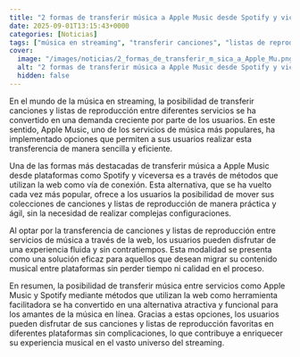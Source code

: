 ```yaml
---
title: "2 formas de transferir música a Apple Music desde Spotify y viceversa"
date: 2025-09-01T13:15:43+0000
categories: [Noticias]
tags: ["música en streaming", "transferir canciones", "listas de reproducción", "Apple Music", "servicios de música", "transferencia de música", "plataformas como Spotify."]
cover:
  image: "/images/noticias/2_formas_de_transferir_m_sica_a_Apple_Mu.png"
  alt: "2 formas de transferir música a Apple Music desde Spotify y viceversa"
  hidden: false
---
```


En el mundo de la música en streaming, la posibilidad de transferir canciones y listas de reproducción entre diferentes servicios se ha convertido en una demanda creciente por parte de los usuarios. En este sentido, Apple Music, uno de los servicios de música más populares, ha implementado opciones que permiten a sus usuarios realizar esta transferencia de manera sencilla y eficiente.

Una de las formas más destacadas de transferir música a Apple Music desde plataformas como Spotify y viceversa es a través de métodos que utilizan la web como vía de conexión. Esta alternativa, que se ha vuelto cada vez más popular, ofrece a los usuarios la posibilidad de mover sus colecciones de canciones y listas de reproducción de manera práctica y ágil, sin la necesidad de realizar complejas configuraciones.

Al optar por la transferencia de canciones y listas de reproducción entre servicios de música a través de la web, los usuarios pueden disfrutar de una experiencia fluida y sin contratiempos. Esta modalidad se presenta como una solución eficaz para aquellos que desean migrar su contenido musical entre plataformas sin perder tiempo ni calidad en el proceso.

En resumen, la posibilidad de transferir música entre servicios como Apple Music y Spotify mediante métodos que utilizan la web como herramienta facilitadora se ha convertido en una alternativa atractiva y funcional para los amantes de la música en línea. Gracias a estas opciones, los usuarios pueden disfrutar de sus canciones y listas de reproducción favoritas en diferentes plataformas sin complicaciones, lo que contribuye a enriquecer su experiencia musical en el vasto universo del streaming.
